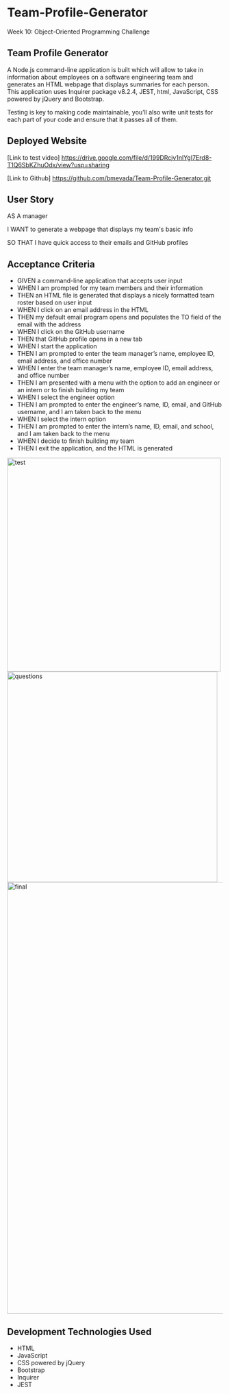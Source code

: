 # Team-Profile-Generator
Week 10: Object-Oriented Programming Challenge

## Team Profile Generator
A Node.js command-line application is built which will allow to take in information about employees on a software engineering team and generates an HTML webpage that displays summaries for each person.
This application uses Inquirer package v8.2.4, JEST, html, JavaScript, CSS powered by jQuery and Bootstrap.


Testing is key to making code maintainable, you’ll also write unit tests for each part of your code and ensure that it passes all of them.

## Deployed Website

[Link to test video] https://drive.google.com/file/d/199DRcjv1nlYgI7Erd8-T1Q6SbKZhuOdx/view?usp=sharing 

[Link to Github] https://github.com/bmevada/Team-Profile-Generator.git

## User Story
AS A manager

I WANT to generate a webpage that displays my team's basic info

SO THAT I have quick access to their emails and GitHub profiles

## Acceptance Criteria
* GIVEN a command-line application that accepts user input
* WHEN I am prompted for my team members and their information
* THEN an HTML file is generated that displays a nicely formatted team roster based on user input
* WHEN I click on an email address in the HTML
* THEN my default email program opens and populates the TO field of the email with the address
* WHEN I click on the GitHub username
* THEN that GitHub profile opens in a new tab
* WHEN I start the application
* THEN I am prompted to enter the team manager’s name, employee ID, email address, and office number
* WHEN I enter the team manager’s name, employee ID, email address, and office number
* THEN I am presented with a menu with the option to add an engineer or an intern or to finish building my team
* WHEN I select the engineer option
* THEN I am prompted to enter the engineer’s name, ID, email, and GitHub username, and I am taken back to the menu
* WHEN I select the intern option
* THEN I am prompted to enter the intern’s name, ID, email, and school, and I am taken back to the menu
* WHEN I decide to finish building my team
* THEN I exit the application, and the HTML is generated

<img width="499" alt="test" src="https://user-images.githubusercontent.com/109460560/194532265-1b807a9c-3225-4c09-a35a-3959e32872d7.png">

<img width="491" alt="questions" src="https://user-images.githubusercontent.com/109460560/194532187-0f8a1d2e-9801-4795-8bfd-c8b249508e8d.png">

<img width="1007" alt="final" src="https://user-images.githubusercontent.com/109460560/194855974-27daf4ef-5227-4972-a86f-b9ce39a7fada.png">



## Development Technologies Used
 * HTML
 * JavaScript
 * CSS powered by jQuery
 * Bootstrap
 * Inquirer
 * JEST

